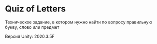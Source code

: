 # Quiz of Letters

Техническое задание, в котором нужно найти по вопросу правильную букву, слово или предмет

Версия Unity: 2020.3.5F
